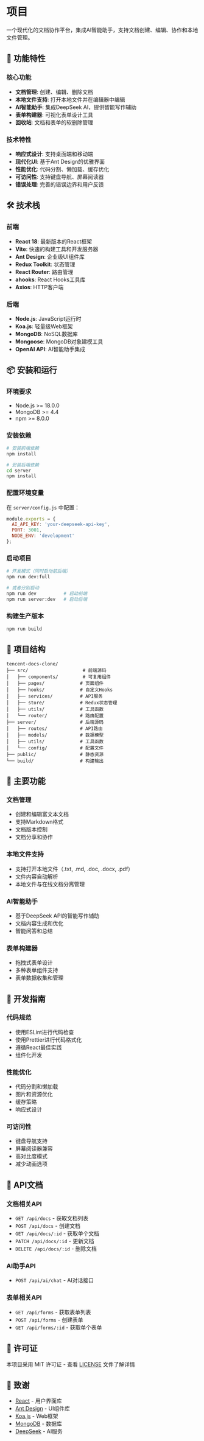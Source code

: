 # 项目

一个现代化的文档协作平台，集成AI智能助手，支持文档创建、编辑、协作和本地文件管理。

## 🚀 功能特性

### 核心功能
- **文档管理**: 创建、编辑、删除文档
- **本地文件支持**: 打开本地文件并在编辑器中编辑
- **AI智能助手**: 集成DeepSeek AI，提供智能写作辅助
- **表单构建器**: 可视化表单设计工具
- **回收站**: 文档和表单的软删除管理

### 技术特性
- **响应式设计**: 支持桌面端和移动端
- **现代化UI**: 基于Ant Design的优雅界面
- **性能优化**: 代码分割、懒加载、缓存优化
- **可访问性**: 支持键盘导航、屏幕阅读器
- **错误处理**: 完善的错误边界和用户反馈

## 🛠 技术栈

### 前端
- **React 18**: 最新版本的React框架
- **Vite**: 快速的构建工具和开发服务器
- **Ant Design**: 企业级UI组件库
- **Redux Toolkit**: 状态管理
- **React Router**: 路由管理
- **ahooks**: React Hooks工具库
- **Axios**: HTTP客户端

### 后端
- **Node.js**: JavaScript运行时
- **Koa.js**: 轻量级Web框架
- **MongoDB**: NoSQL数据库
- **Mongoose**: MongoDB对象建模工具
- **OpenAI API**: AI智能助手集成

## 📦 安装和运行

### 环境要求
- Node.js >= 18.0.0
- MongoDB >= 4.4
- npm >= 8.0.0

### 安装依赖
```bash
# 安装前端依赖
npm install

# 安装后端依赖
cd server
npm install
```

### 配置环境变量
在 `server/config.js` 中配置：
```javascript
module.exports = {
  AI_API_KEY: 'your-deepseek-api-key',
  PORT: 3001,
  NODE_ENV: 'development'
};
```

### 启动项目
```bash
# 开发模式（同时启动前后端）
npm run dev:full

# 或者分别启动
npm run dev          # 启动前端
npm run server:dev   # 启动后端
```

### 构建生产版本
```bash
npm run build
```

## 📁 项目结构

```
tencent-docs-clone/
├── src/                    # 前端源码
│   ├── components/         # 可复用组件
│   ├── pages/             # 页面组件
│   ├── hooks/             # 自定义Hooks
│   ├── services/          # API服务
│   ├── store/             # Redux状态管理
│   ├── utils/             # 工具函数
│   └── router/            # 路由配置
├── server/                # 后端源码
│   ├── routes/            # API路由
│   ├── models/            # 数据模型
│   ├── utils/             # 工具函数
│   └── config/            # 配置文件
├── public/                # 静态资源
└── build/                 # 构建输出
```

## 🎯 主要功能

### 文档管理
- 创建和编辑富文本文档
- 支持Markdown格式
- 文档版本控制
- 文档分享和协作

### 本地文件支持
- 支持打开本地文件（.txt, .md, .doc, .docx, .pdf）
- 文件内容自动解析
- 本地文件与在线文档分离管理

### AI智能助手
- 基于DeepSeek API的智能写作辅助
- 文档内容生成和优化
- 智能问答和总结

### 表单构建器
- 拖拽式表单设计
- 多种表单组件支持
- 表单数据收集和管理

## 🔧 开发指南

### 代码规范
- 使用ESLint进行代码检查
- 使用Prettier进行代码格式化
- 遵循React最佳实践
- 组件化开发

### 性能优化
- 代码分割和懒加载
- 图片和资源优化
- 缓存策略
- 响应式设计

### 可访问性
- 键盘导航支持
- 屏幕阅读器兼容
- 高对比度模式
- 减少动画选项

## 📝 API文档

### 文档相关API
- `GET /api/docs` - 获取文档列表
- `POST /api/docs` - 创建文档
- `GET /api/docs/:id` - 获取单个文档
- `PATCH /api/docs/:id` - 更新文档
- `DELETE /api/docs/:id` - 删除文档

### AI助手API
- `POST /api/ai/chat` - AI对话接口

### 表单相关API
- `GET /api/forms` - 获取表单列表
- `POST /api/forms` - 创建表单
- `GET /api/forms/:id` - 获取单个表单

## 📄 许可证

本项目采用 MIT 许可证 - 查看 [LICENSE](LICENSE) 文件了解详情

## 🙏 致谢

- [React](https://reactjs.org/) - 用户界面库
- [Ant Design](https://ant.design/) - UI组件库
- [Koa.js](https://koajs.com/) - Web框架
- [MongoDB](https://www.mongodb.com/) - 数据库
- [DeepSeek](https://www.deepseek.com/) - AI服务




